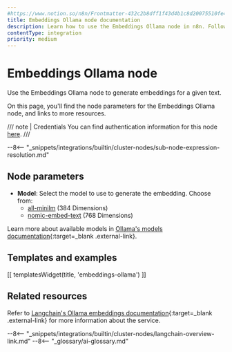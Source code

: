 ```yaml
---
#https://www.notion.so/n8n/Frontmatter-432c2b8dff1f43d4b1c8d20075510fe4
title: Embeddings Ollama node documentation
description: Learn how to use the Embeddings Ollama node in n8n. Follow technical documentation to integrate Embeddings Ollama node into your workflows.
contentType: integration
priority: medium
---
```


# Embeddings Ollama node

Use the Embeddings Ollama node to generate embeddings for a given text.

On this page, you'll find the node parameters for the Embeddings Ollama node, and links to more resources.

/// note | Credentials
You can find authentication information for this node [here](/integrations/builtin/credentials/ollama/).
///

--8<-- "_snippets/integrations/builtin/cluster-nodes/sub-node-expression-resolution.md"

## Node parameters

* **Model**: Select the model to use to generate the embedding. Choose from:
    * [all-minilm](https://ollama.com/library/all-minilm) (384 Dimensions)
    * [nomic-embed-text](https://ollama.com/library/nomic-embed-text) (768 Dimensions)

Learn more about available models in [Ollama's models documentation](https://ollama.ai/library){:target=_blank .external-link}.

## Templates and examples

<!-- see https://www.notion.so/n8n/Pull-in-templates-for-the-integrations-pages-37c716837b804d30a33b47475f6e3780 -->
[[ templatesWidget(title, 'embeddings-ollama') ]]

## Related resources

Refer to [Langchain's Ollama embeddings documentation](https://js.langchain.com/docs/modules/data_connection/text_embedding/integrations/ollama){:target=_blank .external-link} for more information about the service.

--8<-- "_snippets/integrations/builtin/cluster-nodes/langchain-overview-link.md"
--8<-- "_glossary/ai-glossary.md"
